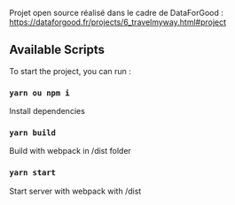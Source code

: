 Projet open source réalisé dans le cadre de DataForGood : https://dataforgood.fr/projects/6_travelmyway.html#project

## Available Scripts

To start the project, you can run :

### `yarn ou npm i`

Install dependencies

### `yarn build`

Build with webpack in /dist folder

### `yarn start`

Start server with webpack with /dist
